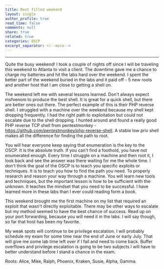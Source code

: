 ```yaml
---
title: Root filled weekend
layout: single
author_profile: true
read_time: false
comments: null
share: true
related: true
categories: OSCP
excerpt_separator: <!--more-->
---
```

_______________________________________________________________________________________________________________________________________
Quite the busy weekend! I took a couple of nights off since I will be traveling this weekend to Atlanta to visit a client. The downtime gave me a chance to charge my batteries and hit the labs hard over the weekend. I spent the better part of the weekend buried in the labs and it paid off - 5 new roots and another host that I am close to getting a shell on. 
<!--more-->
The weekend left me with several lessons learned. Don't always expect msfvenom to produce the best shell. It is great for a quick shell, but there are better ones out there. The perfect example of this is their PHP reverse shell. I struggled with a machine over the weekend because my shell kept dropping frequently. I had the right path to exploitation but could not escalate due to the shell dropping. I hunted around and found a really good PHP reverse TCP shell from pentestmonkey - https://github.com/pentestmonkey/php-reverse-shell. A stable low priv shell makes all the difference for finding the path to root. 

You will hear everyone keep saying that enumeration is the key to the OSCP. It is the absolute truth. If you can't find a foothold, you have not enumerated enough. Every time I struggle on a machine and then root it, I look back and see the answer was there waiting for me the whole time. I don't think the goal of the OSCP is to teach you specific exploits or techniques. It is to teach you how to find the path you need. To properly research and reason your way through a machine. You will learn new tools and techniques, but the important lesson is how to be sufficient with the unknown. It teaches the mindset that you need to be successful. I have learned more in these labs than I ever could reading form a book. 

This weekend brought me the first machine on my list that required an exploit that wasn't directly exploitable. There may be other ways to escalate but my method seemed to have the best chance of success. Read up on your port forwarding, because you will need it in the labs. I will say though, so far that host has been my favorite. 

My weak spots will continue to be privilege escalation. I will probably schedule my exam for some time near the end of June or early July. That will give me some lab time left over if I fail and need to come back. Buffer overflows and privilege escalation is going to be two subjects I will have to better understand before I stand a chance in the exam.

Roots: Alice, Mike, Ralph, Phoenix, Kraken, Susie, Alpha, Gamma.

